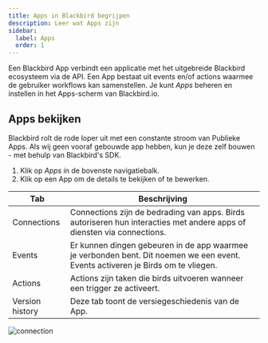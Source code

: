 ```yaml
---
title: Apps in Blackbird begrijpen
description: Leer wat Apps zijn
sidebar:
  label: Apps
  order: 1
---
```


Een Blackbird App verbindt een applicatie met het uitgebreide Blackbird ecosysteem via de API. Een App bestaat uit events en/of actions waarmee de gebruiker workflows kan samenstellen. Je kunt _Apps_ beheren en instellen in het Apps-scherm van Blackbird.io.

## Apps bekijken

Blackbird rolt de rode loper uit met een constante stroom van Publieke Apps. Als wij geen vooraf gebouwde app hebben, kun je deze zelf bouwen - met behulp van Blackbird's SDK.

1. Klik op _Apps_ in de bovenste navigatiebalk.
2. Klik op een App om de details te bekijken of te bewerken.

| Tab             | Beschrijving                                                                                                                 |
| --------------- | ---------------------------------------------------------------------------------------------------------------------------- |
| Connections     | Connections zijn de bedrading van apps. Birds autoriseren hun interacties met andere apps of diensten via connections.       |
| Events          | Er kunnen dingen gebeuren in de app waarmee je verbonden bent. Dit noemen we een event. Events activeren je Birds om te vliegen. |
| Actions         | Actions zijn taken die birds uitvoeren wanneer een trigger ze activeert.                                                     |
| Version history | Deze tab toont de versiegeschiedenis van de App.                                                                             |

![connection](https://d33v4339jhl8k0.cloudfront.net/docs/assets/64089f6dc6ff3e6ff7fa7c9b/images/646cb12c55262c1c47d0953c/file-3dtYY1F4Nf.gif)